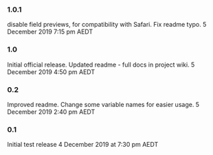 ### 1.0.1
disable field previews, for compatibility with Safari.
Fix readme typo.
5 December 2019 7:15 pm AEDT

### 1.0
Initial official release.
Updated readme - full docs in project wiki.
5 December 2019 4:50 pm AEDT

### 0.2
Improved readme.
Change some variable names for easier usage.
5 December 2019 2:40 pm AEDT

### 0.1
Initial test release
4 December 2019 at 7:30 pm AEDT
